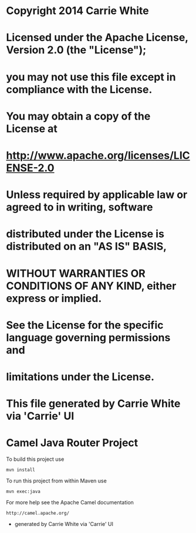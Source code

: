 # Copyright 2014 Carrie White
# 
# Licensed under the Apache License, Version 2.0 (the "License");
# you may not use this file except in compliance with the License.
# You may obtain a copy of the License at
# 
# http://www.apache.org/licenses/LICENSE-2.0
# 
# Unless required by applicable law or agreed to in writing, software
# distributed under the License is distributed on an "AS IS" BASIS,
# WITHOUT WARRANTIES OR CONDITIONS OF ANY KIND, either express or implied.
# See the License for the specific language governing permissions and
# limitations under the License.
# 
# This file generated by Carrie White via 'Carrie' UI

Camel Java Router Project
=========================

To build this project use 

    mvn install

To run this project from within Maven use

    mvn exec:java

For more help see the Apache Camel documentation

    http://camel.apache.org/
    
 - generated by Carrie White via 'Carrie' UI


